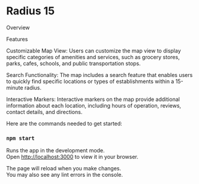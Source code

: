 # Radius 15

Overview


Features

Customizable Map View: Users can customize the map view to display specific categories of amenities and services, such as grocery stores, parks, cafes, schools, and public transportation stops.

Search Functionality: The map includes a search feature that enables users to quickly find specific locations or types of establishments within a 15-minute radius.

Interactive Markers: Interactive markers on the map provide additional information about each location, including hours of operation, reviews, contact details, and directions.



Here are the commands needed to get started:

### `npm start`
Runs the app in the development mode.\
Open [http://localhost:3000](http://localhost:3000) to view it in your browser.

The page will reload when you make changes.\
You may also see any lint errors in the console.



